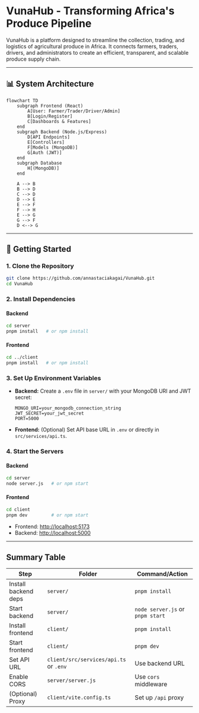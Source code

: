 # VunaHub - Transforming Africa's Produce Pipeline

VunaHub is a platform designed to streamline the collection, trading, and logistics of agricultural produce in Africa. It connects farmers, traders, drivers, and administrators to create an efficient, transparent, and scalable produce supply chain.

---

## 📊 System Architecture

```mermaid
flowchart TD
    subgraph Frontend (React)
        A[User: Farmer/Trader/Driver/Admin]
        B[Login/Register]
        C[Dashboards & Features]
    end
    subgraph Backend (Node.js/Express)
        D[API Endpoints]
        E[Controllers]
        F[Models (MongoDB)]
        G[Auth (JWT)]
    end
    subgraph Database
        H[(MongoDB)]
    end

    A --> B
    B --> D
    C --> D
    D --> E
    E --> F
    F --> H
    E --> G
    G --> F
    D <--> G
```

---

## 🚀 Getting Started

### **1. Clone the Repository**
```sh
git clone https://github.com/annastaciakagai/VunaHub.git
cd VunaHub
```

### **2. Install Dependencies**

#### Backend
```sh
cd server
pnpm install   # or npm install
```

#### Frontend
```sh
cd ../client
pnpm install   # or npm install
```

### **3. Set Up Environment Variables**

- **Backend:** Create a `.env` file in `server/` with your MongoDB URI and JWT secret:
    ```
    MONGO_URI=your_mongodb_connection_string
    JWT_SECRET=your_jwt_secret
    PORT=5000
    ```
- **Frontend:** (Optional) Set API base URL in `.env` or directly in `src/services/api.ts`.

### **4. Start the Servers**

#### Backend
```sh
cd server
node server.js   # or npm start
```

#### Frontend
```sh
cd client
pnpm dev         # or npm start
```

- Frontend: [http://localhost:5173](http://localhost:5173)
- Backend: [http://localhost:5000](http://localhost:5000)

---




## **Summary Table**

| Step                | Folder      | Command/Action                        |
|---------------------|-------------|---------------------------------------|
| Install backend deps| `server/`   | `pnpm install`                        |
| Start backend       | `server/`   | `node server.js` or `pnpm start`      |
| Install frontend    | `client/`   | `pnpm install`                        |
| Start frontend      | `client/`   | `pnpm dev`                            |
| Set API URL         | `client/src/services/api.ts` or `.env` | Use backend URL         |
| Enable CORS         | `server/server.js` | Use `cors` middleware         |
| (Optional) Proxy    | `client/vite.config.ts` | Set up `/api` proxy      |


